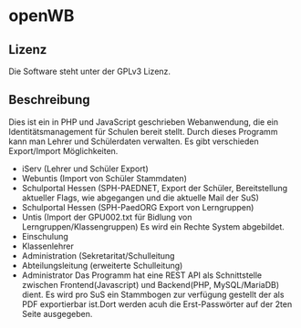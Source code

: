 # openWB

## Lizenz

Die Software steht unter der GPLv3 Lizenz.
## Beschreibung

Dies ist ein in PHP und JavaScript geschrieben Webanwendung, die ein Identitätsmanagement für Schulen bereit stellt.
Durch dieses Programm kann man Lehrer und Schülerdaten verwalten.
Es gibt verschieden Export/Import Möglichkeiten.
- iServ (Lehrer und Schüler Export)
- Webuntis (Import von Schüler Stammdaten)
- Schulportal Hessen (SPH-PAEDNET, Export der Schüler, Bereitstellung aktueller Flags, wie abgegangen und die aktuelle Mail der SuS)
- Schulportal Hessen (SPH-PaedORG Export von Lerngruppen)
- Untis (Import der GPU002.txt für Bidlung von Lerngruppen/Klassengruppen)
Es wird ein Rechte System abgebildet.
- Einschulung
- Klassenlehrer
- Administration (Sekretaritat/Schulleitung
- Abteilungsleitung (erweiterte Schulleitung)
- Administrator
Das Programm hat eine REST API als Schnittstelle zwischen Frontend(Javascript) und Backend(PHP, MySQL/MariaDB) dient.
Es wird pro SuS ein Stammbogen zur verfügung gestellt der als PDF exportierbar ist.Dort werden acuh die Erst-Passwörter auf der 2ten Seite ausgegeben.
